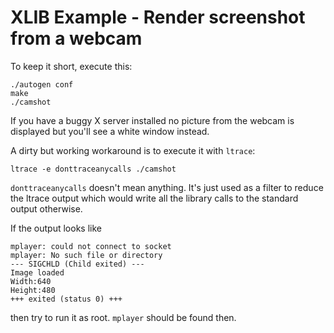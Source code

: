 XLIB Example - Render screenshot from a webcam
===============================

To keep it short, execute this:

```
./autogen conf
make
./camshot
```

If you have a buggy X server installed no picture from the webcam is displayed but you'll see a white window instead.

A dirty but working workaround is to execute it with ```ltrace```:

```
ltrace -e donttraceanycalls ./camshot
```

```donttraceanycalls``` doesn't mean anything. It's just used as a filter to reduce the ltrace output which would write all the library calls to the standard output otherwise.

If the output looks like 

```
mplayer: could not connect to socket
mplayer: No such file or directory
--- SIGCHLD (Child exited) ---
Image loaded
Width:640
Height:480
+++ exited (status 0) +++
```
then try to run it as root. ```mplayer``` should be found then. 